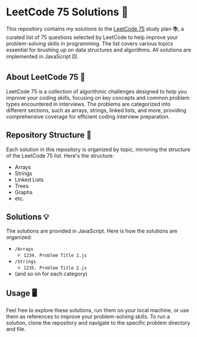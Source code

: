 # LeetCode 75 Solutions 🚀

This repository contains my solutions to the [LeetCode 75](https://leetcode.com/list/xoqag3yj/) study plan 📚, a curated list of 75 questions selected by LeetCode to help improve your problem-solving skills in programming. The list covers various topics essential for brushing up on data structures and algorithms. All solutions are implemented in JavaScript 🟨.

## About LeetCode 75 📖

LeetCode 75 is a collection of algorithmic challenges designed to help you improve your coding skills, focusing on key concepts and common problem types encountered in interviews. The problems are categorized into different sections, such as arrays, strings, linked lists, and more, providing comprehensive coverage for efficient coding interview preparation.

## Repository Structure 📂

Each solution in this repository is organized by topic, mirroring the structure of the LeetCode 75 list. Here's the structure:

- Arrays
- Strings
- Linked Lists
- Trees
- Graphs
- etc.

## Solutions 💡

The solutions are provided in JavaScript. Here is how the solutions are organized:

- `/Arrays`
  - `1234. Problem Title 1.js`
- `/Strings`
  - `1235. Problem Title 2.js`
- (and so on for each category)

## Usage 🖥️

Feel free to explore these solutions, run them on your local machine, or use them as references to improve your problem-solving skills. To run a solution, clone the repository and navigate to the specific problem directory and file.
